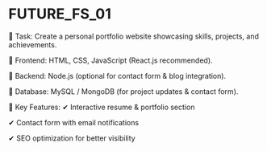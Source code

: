# FUTURE_FS_01

🔹 Task: Create a personal portfolio website showcasing skills, projects, and achievements.

🔹 Frontend: HTML, CSS, JavaScript (React.js recommended).

🔹 Backend: Node.js (optional for contact form & blog integration).

🔹 Database: MySQL / MongoDB (for project updates & contact form).

🔹 Key Features:
✔ Interactive resume & portfolio section

✔ Contact form with email notifications

✔ SEO optimization for better visibility
